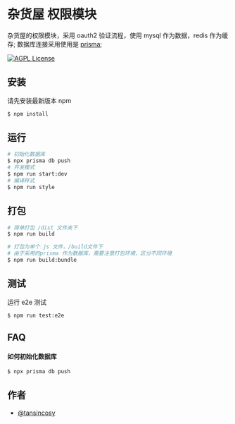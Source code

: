 # 杂货屋 权限模块

杂货屋的权限模块，采用 oauth2 验证流程，使用 mysql 作为数据，redis 作为缓存;
数据库连接采用使用是 [prisma](https://www.prisma.io/);

[![AGPL License](https://img.shields.io/badge/license-Apache%202-blue)](http://www.gnu.org/licenses/agpl-3.0)

## 安装

请先安装最新版本 npm

```bash
$ npm install

```

## 运行

```bash
# 初始化数据库
$ npx prisma db push
# 开发模式
$ npm run start:dev
# 编译样式
$ npm run style
```

## 打包

```bash
# 简单打包 /dist 文件夹下
$ npm run build

# 打包为单个.js 文件，/build文件下
# 由于采用的prisma 作为数据库，需要注意打包环境，区分不同环境
$ npm run build:bundle
```

## 测试

运行 e2e 测试

```bash
$ npm run test:e2e
```

## FAQ

#### 如何初始化数据库

```bash
$ npx prisma db push
```

## 作者

- [@tansincosy](https://github.com/tansincosy)

